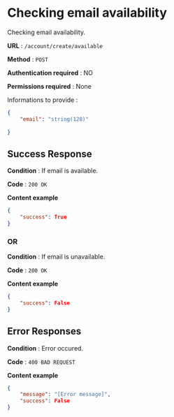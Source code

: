 # Checking email availability

Checking email availability.

**URL** : `/account/create/available`

**Method** : `POST`

**Authentication required** : NO

**Permissions required** : None


Informations to provide :

```json
{
    "email": "string(128)"
    
}
```

## Success Response

**Condition** : If email is available.

**Code** : `200 OK`

**Content example**

```json
{
    "success": True
}
```

### OR

**Condition** : If email is unavailable.

**Code** : `200 OK`

**Content example**

```json
{
    "success": False
}
```

## Error Responses

**Condition** : Error occured.

**Code** : `400 BAD REQUEST`

**Content example**

```json
{
    "message": "[Error message]",
    "success": False
}
```